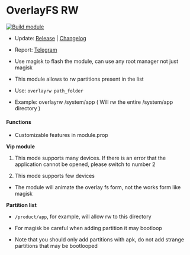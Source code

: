 # OverlayFS RW

[![Build module](https://github.com/Zenlua/Overlayfs/actions/workflows/build.yml/badge.svg)](https://github.com/Zenlua/Overlayfs/actions/workflows/build.yml)

+ Update: [Release](https://github.com/Zenlua/Overlayfs/releases) | [Changelog](./module/log.md)

+ Report: [Telegram](https://t.me/toolmod)

+ Use magisk to flash the module, can use any root manager not just magisk

+ This module allows to rw partitions present in the list

+ Use: `overlayrw path_folder`

+ Example: overlayrw /system/app ( Will rw the entire /system/app directory )

#### Functions

+ Customizable features in module.prop

**Vip module**

1. This mode supports many devices. If there is an error that the application cannot be opened, please switch to number 2

2. This mode supports few devices

+ The module will animate the overlay fs form, not the works form like magisk

**Partition list**

+ `/product/app`, for example, will allow rw to this directory

+ For magisk be careful when adding partition it may bootloop

+ Note that you should only add partitions with apk, do not add strange partitions that may be bootlooped



